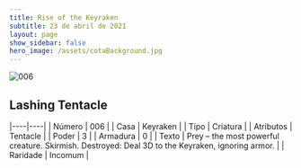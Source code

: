 ```yaml
---
title: Rise of the Keyraken
subtitle: 23 de abril de 2021
layout: page
show_sidebar: false
hero_image: /assets/cotaBackground.jpg
---
```


![006](https://cards-keyforge.s3.eu-north-1.amazonaws.com/media/en/rotk/006.png)

## Lashing Tentacle

|----|----|
| Número | 006 |
| Casa | Keyraken |
| Tipo | Criatura |
| Atributos | Tentacle |
| Poder | 3 |
| Armadura | 0 |
| Texto | Prey – the most powerful creature. Skirmish. Destroyed: Deal 3D to the Keyraken,  ignoring armor. |
| Raridade | Incomum |
